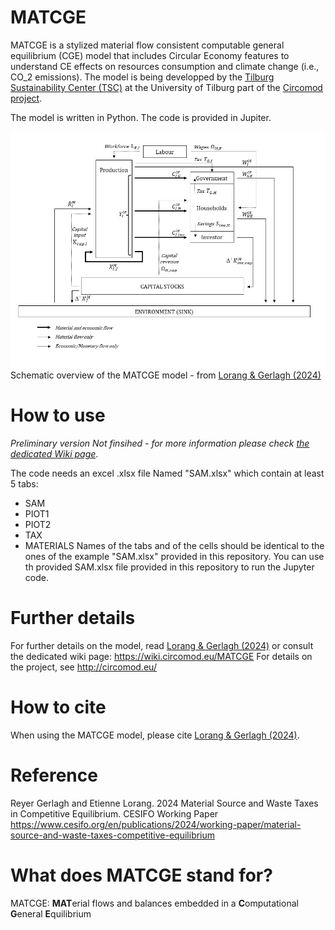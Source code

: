 # MATCGE
MATCGE is a stylized material flow consistent computable general equilibrium (CGE) model that includes Circular Economy features to understand CE effects on resources consumption and climate change (i.e., CO_2 emissions). The model is being developped by the <a href="https://www.tilburguniversity.edu/research/institutes-and-research-groups/tsc/about">Tilburg Sustainability Center (TSC)</a>  at the University of Tilburg part of the <a href="https://circomod.eu/">Circomod project</a>.


The model is written in Python. The code is provided in Jupiter. 

![Alt text here](https://github.com/Julie-PM/MATCGE/blob/main/MATCGEgraph.jpg)
Schematic overview of the MATCGE model - from <a href="https://www.cesifo.org/en/publications/2024/working-paper/material-source-and-waste-taxes-competitive-equilibrium">Lorang & Gerlagh (2024)</a>


# How to use
*Preliminary version Not finsihed - for more information please check <a href="https://wiki.circomod.eu/MATCGE">the dedicated Wiki page</a>*.

The code needs an excel .xlsx file Named "SAM.xlsx" which contain at least 5 tabs:
- SAM
- PIOT1
- PIOT2
- TAX
- MATERIALS
Names of the tabs and of the cells should be identical to the ones of the example "SAM.xlsx" provided in this repository.
You can use th provided SAM.xlsx file provided in this repository to run the Jupyter code.

# Further details
For further details on the model, read <a href="https://www.cesifo.org/en/publications/2024/working-paper/material-source-and-waste-taxes-competitive-equilibrium">Lorang & Gerlagh (2024)</a> or consult the dedicated wiki page: https://wiki.circomod.eu/MATCGE
For details on the project, see http://circomod.eu/

# How to cite
When using the MATCGE model, please cite <a href="https://www.cesifo.org/en/publications/2024/working-paper/material-source-and-waste-taxes-competitive-equilibrium">Lorang & Gerlagh (2024)</a>.

# Reference
Reyer Gerlagh and Etienne Lorang. 2024 Material Source and Waste Taxes in Competitive Equilibrium.
CESIFO Working Paper https://www.cesifo.org/en/publications/2024/working-paper/material-source-and-waste-taxes-competitive-equilibrium 
# What does MATCGE stand for?
MATCGE: **MAT**erial flows and balances embedded in a **C**omputational **G**eneral **E**quilibrium

